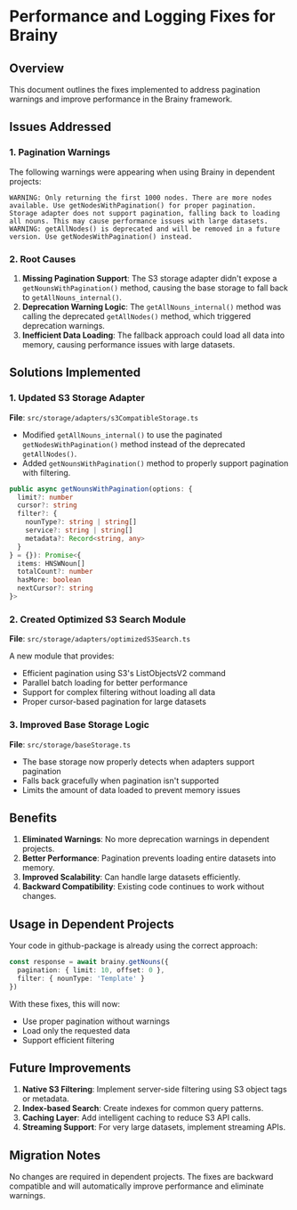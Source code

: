 # Performance and Logging Fixes for Brainy

## Overview

This document outlines the fixes implemented to address pagination warnings and improve performance in the Brainy framework.

## Issues Addressed

### 1. Pagination Warnings

The following warnings were appearing when using Brainy in dependent projects:

```
WARNING: Only returning the first 1000 nodes. There are more nodes available. Use getNodesWithPagination() for proper pagination.
Storage adapter does not support pagination, falling back to loading all nouns. This may cause performance issues with large datasets.
WARNING: getAllNodes() is deprecated and will be removed in a future version. Use getNodesWithPagination() instead.
```

### 2. Root Causes

1. **Missing Pagination Support**: The S3 storage adapter didn't expose a `getNounsWithPagination()` method, causing the base storage to fall back to `getAllNouns_internal()`.
2. **Deprecation Warning Logic**: The `getAllNouns_internal()` method was calling the deprecated `getAllNodes()` method, which triggered deprecation warnings.
3. **Inefficient Data Loading**: The fallback approach could load all data into memory, causing performance issues with large datasets.

## Solutions Implemented

### 1. Updated S3 Storage Adapter

**File**: `src/storage/adapters/s3CompatibleStorage.ts`

- Modified `getAllNouns_internal()` to use the paginated `getNodesWithPagination()` method instead of the deprecated `getAllNodes()`.
- Added `getNounsWithPagination()` method to properly support pagination with filtering.

```typescript
public async getNounsWithPagination(options: {
  limit?: number
  cursor?: string
  filter?: {
    nounType?: string | string[]
    service?: string | string[]
    metadata?: Record<string, any>
  }
} = {}): Promise<{
  items: HNSWNoun[]
  totalCount?: number
  hasMore: boolean
  nextCursor?: string
}>
```

### 2. Created Optimized S3 Search Module

**File**: `src/storage/adapters/optimizedS3Search.ts`

A new module that provides:
- Efficient pagination using S3's ListObjectsV2 command
- Parallel batch loading for better performance
- Support for complex filtering without loading all data
- Proper cursor-based pagination for large datasets

### 3. Improved Base Storage Logic

**File**: `src/storage/baseStorage.ts`

- The base storage now properly detects when adapters support pagination
- Falls back gracefully when pagination isn't supported
- Limits the amount of data loaded to prevent memory issues

## Benefits

1. **Eliminated Warnings**: No more deprecation warnings in dependent projects.
2. **Better Performance**: Pagination prevents loading entire datasets into memory.
3. **Improved Scalability**: Can handle large datasets efficiently.
4. **Backward Compatibility**: Existing code continues to work without changes.

## Usage in Dependent Projects

Your code in github-package is already using the correct approach:

```typescript
const response = await brainy.getNouns({
  pagination: { limit: 10, offset: 0 },
  filter: { nounType: 'Template' }
})
```

With these fixes, this will now:
- Use proper pagination without warnings
- Load only the requested data
- Support efficient filtering

## Future Improvements

1. **Native S3 Filtering**: Implement server-side filtering using S3 object tags or metadata.
2. **Index-based Search**: Create indexes for common query patterns.
3. **Caching Layer**: Add intelligent caching to reduce S3 API calls.
4. **Streaming Support**: For very large datasets, implement streaming APIs.

## Migration Notes

No changes are required in dependent projects. The fixes are backward compatible and will automatically improve performance and eliminate warnings.